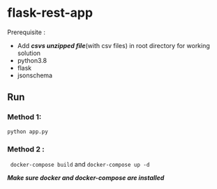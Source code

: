 # flask-rest-app

Prerequisite : 
- Add ***csvs unzipped file***(with csv files) in root directory for working solution
- python3.8
- flask
- jsonschema

## Run

### Method 1:

`python app.py`

### Method 2 :

` docker-compose build` and ` docker-compose up -d `

***Make sure  docker and docker-compose are installed***
